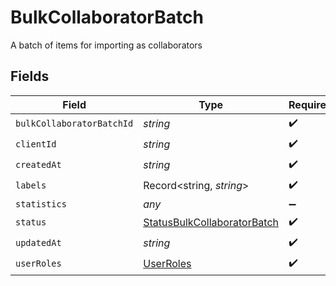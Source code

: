 # BulkCollaboratorBatch

A batch of items for importing as collaborators


## Fields

| Field                                                                             | Type                                                                              | Required                                                                          | Description                                                                       |
| --------------------------------------------------------------------------------- | --------------------------------------------------------------------------------- | --------------------------------------------------------------------------------- | --------------------------------------------------------------------------------- |
| `bulkCollaboratorBatchId`                                                         | *string*                                                                          | :heavy_check_mark:                                                                | N/A                                                                               |
| `clientId`                                                                        | *string*                                                                          | :heavy_check_mark:                                                                | N/A                                                                               |
| `createdAt`                                                                       | *string*                                                                          | :heavy_check_mark:                                                                | N/A                                                                               |
| `labels`                                                                          | Record<string, *string*>                                                          | :heavy_check_mark:                                                                | N/A                                                                               |
| `statistics`                                                                      | *any*                                                                             | :heavy_minus_sign:                                                                | N/A                                                                               |
| `status`                                                                          | [StatusBulkCollaboratorBatch](../../models/shared/statusbulkcollaboratorbatch.md) | :heavy_check_mark:                                                                | N/A                                                                               |
| `updatedAt`                                                                       | *string*                                                                          | :heavy_check_mark:                                                                | N/A                                                                               |
| `userRoles`                                                                       | [UserRoles](../../models/shared/userroles.md)                                     | :heavy_check_mark:                                                                | N/A                                                                               |